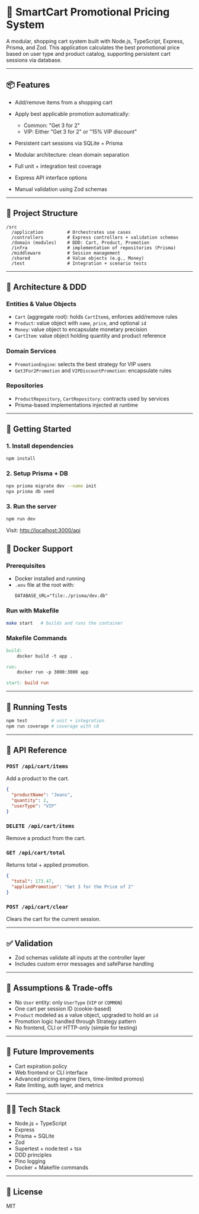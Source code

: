 # 🛒 SmartCart Promotional Pricing System

A modular, shopping cart system built with Node.js, TypeScript, Express, Prisma, and Zod. This application calculates the best promotional price based on user type and product catalog, supporting persistent cart sessions via database.

---

## 📦 Features

* Add/remove items from a shopping cart
* Apply best applicable promotion automatically:

  * Common: "Get 3 for 2"
  * VIP: Either "Get 3 for 2" or "15% VIP discount"
* Persistent cart sessions via SQLite + Prisma
* Modular architecture: clean domain separation
* Full unit + integration test coverage
* Express API interface options
* Manual validation using Zod schemas

---

## 📁 Project Structure

```
/src
  /application         # Orchestrates use cases
  /controllers         # Express controllers + validation schemas
  /domain (modules)    # DDD: Cart, Product, Promotion
  /infra               # implementation of repositories (Prisma)
  /middleware          # Session management
  /shared              # Value objects (e.g., Money)
  /test                # Integration + scenario tests
```

---

## 🧠 Architecture & DDD

### Entities & Value Objects

* `Cart` (aggregate root): holds `CartItem`s, enforces add/remove rules
* `Product`: value object with `name`, `price`, and optional `id`
* `Money`: value object to encapsulate monetary precision
* `CartItem`: value object holding quantity and product reference

### Domain Services

* `PromotionEngine`: selects the best strategy for VIP users
* `Get3For2Promotion` and `VIPDiscountPromotion`: encapsulate rules

### Repositories

* `ProductRepository`, `CartRepository`: contracts used by services
* Prisma-based implementations injected at runtime

---

## 🚀 Getting Started

### 1. Install dependencies

```bash
npm install
```

### 2. Setup Prisma + DB

```bash
npx prisma migrate dev --name init
npx prisma db seed
```

### 3. Run the server

```bash
npm run dev
```

Visit: [http://localhost:3000/api](http://localhost:3000/api)

## 🐳 Docker Support

### Prerequisites
- Docker installed and running
- `.env` file at the root with:
  ```env
  DATABASE_URL="file:./prisma/dev.db"
  ```

### Run with Makefile
```bash
make start   # builds and runs the container
```

### Makefile Commands
```Makefile
build:
	docker build -t app .

run:
	docker run -p 3000:3000 app

start: build run
```

---

## 🧪 Running Tests

```bash
npm test         # unit + integration
npm run coverage # coverage with c8
```

---

## 📡 API Reference

### `POST /api/cart/items`

Add a product to the cart.

```json
{
  "productName": "Jeans",
  "quantity": 2,
  "userType": "VIP"
}
```

### `DELETE /api/cart/items`

Remove a product from the cart.

### `GET /api/cart/total`

Returns total + applied promotion.

```json
{
  "total": 173.47,
  "appliedPromotion": "Get 3 for the Price of 2"
}
```

### `POST /api/cart/clear`

Clears the cart for the current session.

---

## ✅ Validation

* Zod schemas validate all inputs at the controller layer
* Includes custom error messages and safeParse handling

---

## 📌 Assumptions & Trade-offs

* No `User` entity: only `UserType` (`VIP` or `COMMON`)
* One cart per session ID (cookie-based)
* `Product` modeled as a value object, upgraded to hold an `id`
* Promotion logic handled through Strategy pattern
* No frontend, CLI or HTTP-only (simple for testing)

---

## 🧩 Future Improvements

* Cart expiration policy
* Web frontend or CLI interface
* Advanced pricing engine (tiers, time-limited promos)
* Rate limiting, auth layer, and metrics

---

## 🧑‍💻 Tech Stack

* Node.js + TypeScript
* Express
* Prisma + SQLite
* Zod
* Supertest + node\:test + tsx
* DDD principles
* Pino logging
* Docker + Makefile commands

---

## 🧼 License

MIT
